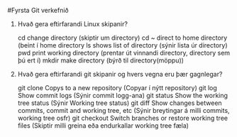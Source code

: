 #Fyrsta Git verkefnið

1. Hvað gera eftirfarandi Linux skipanir?

	cd    				change directory (skiptir um directory)
	cd ~  				direct to home directory (beint í home directory
	ls    				shows list of directory	 (sýnir lista úr directory)
	pwd   				print working directory  (prentar út vinnandi directory, directory sem þú ert í)
	mkdir 				make directory		 (býrð til directory(möppu))

2. Hvað gera eftirfarandi git skipanir og hvers vegna eru þær gagnlegar?

	git clone     			Copys to a new repository   					(Copyar í nýtt repository)
	git log       			Show commit logs	    					(Sýnir commit logg-ana)
	git status    			Show the working tree status					(Sýnir Working tree status)
	git diff      			Show changes between commits, commit and working tree, etc	(Sýnir breytingar á milli commits, working tree osfr)
	git checkout  			Switch branches or restore working tree files			(Skiptir milli greina eða endurkallar working tree fæla)